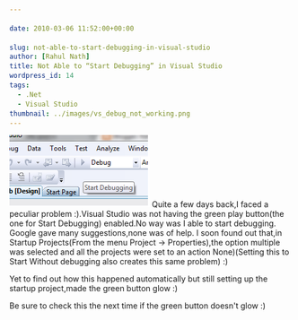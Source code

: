 ```yaml
---
  
date: 2010-03-06 11:52:00+00:00

slug: not-able-to-start-debugging-in-visual-studio
author: [Rahul Nath]
title: Not Able to “Start Debugging” in Visual Studio
wordpress_id: 14
tags:
  - .Net
  - Visual Studio
thumbnail: ../images/vs_debug_not_working.png
---
```


<img class ="left" alt="visual studio debug not working" src="../images/vs_debug_not_working.png" />
Quite a few days back,I faced a peculiar problem :).Visual Studio was not having the green play button(the one for Start Debugging) enabled.No way was I able to start debugging.  
Google gave many suggestions,none was of help.  
I soon found out that,in Startup Projects(From the menu Project -> Properties),the option multiple was selected and all the projects were set to an action None)(Setting this to Start Without debugging also creates this same problem) :)   
  
Yet to find out how this happened automatically but still setting up the startup project,made the green button glow :)  
  
Be sure to check this the next time if the green button doesn't glow :)
